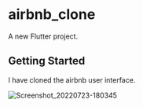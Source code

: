 # airbnb_clone

A new Flutter project.

## Getting Started

I have cloned the airbnb user interface.

![Screenshot_20220723-180345](https://user-images.githubusercontent.com/82382673/180998416-ee016966-95e7-4911-83e1-60f455afffc4.jpg)
